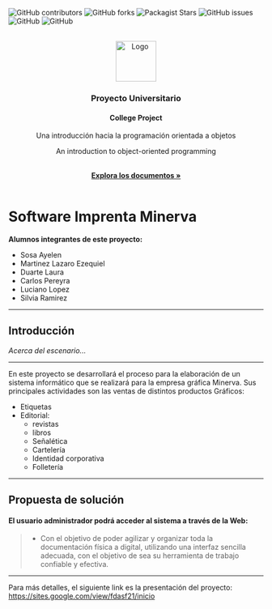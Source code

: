 ![GitHub contributors](https://img.shields.io/github/contributors/lazaroezequielmartinez/POO-2---INTEGRADOR?style=for-the-badge)
![GitHub forks](https://img.shields.io/github/forks/lazaroezequielmartinez/POO-2---INTEGRADOR?style=for-the-badge)
![Packagist Stars](https://img.shields.io/packagist/stars/lazaroezequielmartinez/POO-2---INTEGRADOR?style=for-the-badge)
![GitHub issues](https://img.shields.io/github/issues/lazaroezequielmartinez/POO-2---INTEGRADOR?style=for-the-badge)
![GitHub](https://img.shields.io/github/license/lazaroezequielmartinez/POO-2---INTEGRADOR?style=for-the-badge)
![GitHub](https://img.shields.io/badge/LinkedIn-0077B5?style=for-the-badge&logo=linkedin&logoColor=white)

<!-- PROJECT LOGO -->
<br />
<div align="center">
  <a href="https://github.com/lazaroezequielmartinez/POO-2---INTEGRADOR/blob/main/Imagenes/669948_html_code_coding_programming_web_icon.png">
    <img src="https://github.com/lazaroezequielmartinez/POO-2---INTEGRADOR/blob/main/Imagenes/669948_html_code_coding_programming_web_icon.png" alt="Logo" width="80" height="80">
  </a>

  <h3 align="center">Proyecto Universitario</h3>
  <h4 align="center">College Project</h4>

  <p align="center">  
    Una introducción hacia la programación orientada a objetos
    <p align="center">An introduction to object-oriented programming</p>
    <br />
    <a href="https://github.com/lazaroezequielmartinez/POO-2---INTEGRADOR"><strong>Explora los documentos »</strong></a>
    <br />
    <br />
  </p>
</div>

# Software Imprenta Minerva

**Alumnos integrantes de este proyecto:**

- Sosa Ayelen
- Martinez Lazaro Ezequiel 
- Duarte Laura 
- Carlos Pereyra 
- Luciano Lopez 
- Silvia Ramirez

--- 

## Introducción


*Acerca del escenario...*

---

En este proyecto se desarrollará el proceso para la elaboración de un sistema informático que se realizará para la empresa gráfica Minerva.
Sus principales actividades son las ventas de distintos productos Gráficos:
    
- Etiquetas
- Editorial:
    - revistas
    - libros
    - Señalética
    - Cartelería
    - Identidad corporativa
    - Folletería

--- 

## Propuesta de solución

#### El usuario administrador podrá acceder al sistema a través de la Web:

> - Con el objetivo de poder agilizar y organizar toda la documentación física a digital, utilizando una interfaz sencilla adecuada, con el objetivo de sea su herramienta de trabajo confiable y efectiva.

---

Para más detalles, el siguiente link es la presentación  del proyecto: https://sites.google.com/view/fdasf21/inicio
